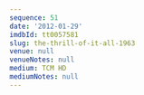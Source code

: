 ```yaml
---
sequence: 51
date: '2012-01-29'
imdbId: tt0057581
slug: the-thrill-of-it-all-1963
venue: null
venueNotes: null
medium: TCM HD
mediumNotes: null
---
```



